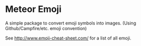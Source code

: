 # Meteor Emoji

A simple package to convert emoji symbols into images. (Using Github/Campfire/etc. emoji convention)

See http://www.emoji-cheat-sheet.com/ for a list of all emoji.